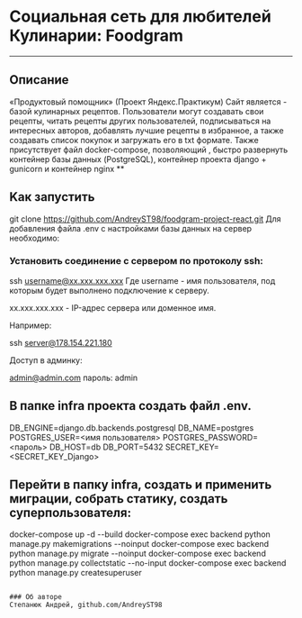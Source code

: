 # Социальная сеть для любителей Кулинарии: Foodgram
***
## Описание
«Продуктовый помощник» (Проект Яндекс.Практикум) Сайт является - базой кулинарных рецептов. Пользователи могут создавать свои рецепты, читать рецепты других пользователей, подписываться на интересных авторов, добавлять лучшие рецепты в избранное, а также создавать список покупок и загружать его в txt формате. Также присутствует файл docker-compose, позволяющий , быстро развернуть контейнер базы данных (PostgreSQL), контейнер проекта django + gunicorn и контейнер nginx
**
## Kак запустить
git clone https://github.com/AndreyST98/foodgram-project-react.git Для добавления файла .env с настройками базы данных на сервер необходимо:
### Установить соединение с сервером по протоколу ssh:
ssh username@xx.xxx.xxx.xxx Где username - имя пользователя, под которым будет выполнено подключение к серверу.

xx.xxx.xxx.xxx - IP-адрес сервера или доменное имя.

Например:

ssh server@178.154.221.180

Доступ в админку:

admin@admin.com
пароль: admin

## В папке infra проекта создать файл .env.
DB_ENGINE=django.db.backends.postgresql
DB_NAME=postgres
POSTGRES_USER=<имя пользователя>
POSTGRES_PASSWORD=<пароль>
DB_HOST=db
DB_PORT=5432
SECRET_KEY=<SECRET_KEY_Django>

## Перейти в папку infra, создать и применить миграции, собрать статику, создать суперпользователя:

docker-compose up -d --build
docker-compose exec backend python manage.py makemigrations --noinput
docker-compose exec backend python manage.py migrate --noinput
docker-compose exec backend python manage.py collectstatic --no-input
docker-compose exec backend python manage.py createsuperuser
```

### Об авторе
Степанюк Андрей, github.com/AndreyST98
